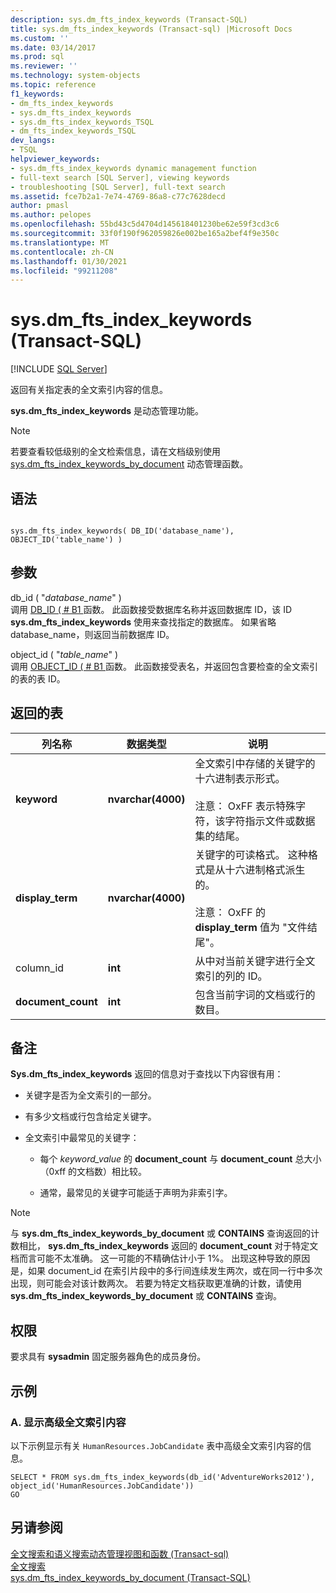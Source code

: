 ```yaml
---
description: sys.dm_fts_index_keywords (Transact-SQL)
title: sys.dm_fts_index_keywords (Transact-sql) |Microsoft Docs
ms.custom: ''
ms.date: 03/14/2017
ms.prod: sql
ms.reviewer: ''
ms.technology: system-objects
ms.topic: reference
f1_keywords:
- dm_fts_index_keywords
- sys.dm_fts_index_keywords
- sys.dm_fts_index_keywords_TSQL
- dm_fts_index_keywords_TSQL
dev_langs:
- TSQL
helpviewer_keywords:
- sys.dm_fts_index_keywords dynamic management function
- full-text search [SQL Server], viewing keywords
- troubleshooting [SQL Server], full-text search
ms.assetid: fce7b2a1-7e74-4769-86a8-c77c7628decd
author: pmasl
ms.author: pelopes
ms.openlocfilehash: 55bd43c5d4704d145618401230be62e59f3cd3c6
ms.sourcegitcommit: 33f0f190f962059826e002be165a2bef4f9e350c
ms.translationtype: MT
ms.contentlocale: zh-CN
ms.lasthandoff: 01/30/2021
ms.locfileid: "99211208"
---
```

# <a name="sysdm_fts_index_keywords-transact-sql"></a>sys.dm_fts_index_keywords (Transact-SQL)
[!INCLUDE [SQL Server](../../includes/applies-to-version/sqlserver.md)]

  返回有关指定表的全文索引内容的信息。  
  
 **sys.dm_fts_index_keywords** 是动态管理功能。  
  
> [!NOTE]  
>  若要查看较低级别的全文检索信息，请在文档级别使用 [sys.dm_fts_index_keywords_by_document](../../relational-databases/system-dynamic-management-views/sys-dm-fts-index-keywords-by-document-transact-sql.md) 动态管理函数。  
  
## <a name="syntax"></a>语法  
  
```  
  
sys.dm_fts_index_keywords( DB_ID('database_name'), OBJECT_ID('table_name') )  
```  
  
## <a name="arguments"></a>参数  
 db_id ( "*database_name*" )   
 调用 [DB_ID ( # B1 ](../../t-sql/functions/db-id-transact-sql.md) 函数。 此函数接受数据库名称并返回数据库 ID，该 ID **sys.dm_fts_index_keywords** 使用来查找指定的数据库。 如果省略 database_name，则返回当前数据库 ID。  
  
 object_id ( "*table_name*" )   
 调用 [OBJECT_ID ( # B1 ](../../t-sql/functions/object-id-transact-sql.md) 函数。 此函数接受表名，并返回包含要检查的全文索引的表的表 ID。  
  
## <a name="table-returned"></a>返回的表  
  
|列名称|数据类型|说明|  
|-----------------|---------------|-----------------|  
|**keyword**|**nvarchar(4000)**|全文索引中存储的关键字的十六进制表示形式。<br /><br /> 注意： OxFF 表示特殊字符，该字符指示文件或数据集的结尾。|  
|**display_term**|**nvarchar(4000)**|关键字的可读格式。 这种格式是从十六进制格式派生的。<br /><br /> 注意： OxFF 的 **display_term** 值为 "文件结尾"。|  
|column_id|**int**|从中对当前关键字进行全文索引的列的 ID。|  
|**document_count**|**int**|包含当前字词的文档或行的数目。|  
  
## <a name="remarks"></a>备注  
 **Sys.dm_fts_index_keywords** 返回的信息对于查找以下内容很有用：  
  
-   关键字是否为全文索引的一部分。  
  
-   有多少文档或行包含给定关键字。  
  
-   全文索引中最常见的关键字：  
  
    -   每个 *keyword_value* 的 **document_count** 与 **document_count** 总大小（0xff 的文档数）相比较。  
  
    -   通常，最常见的关键字可能适于声明为非索引字。  
  
> [!NOTE]  
>  与 **sys.dm_fts_index_keywords_by_document** 或 **CONTAINS** 查询返回的计数相比， **sys.dm_fts_index_keywords** 返回的 **document_count** 对于特定文档而言可能不太准确。 这一可能的不精确估计小于 1%。 出现这种导致的原因是，如果 document_id 在索引片段中的多行间连续发生两次，或在同一行中多次出现，则可能会对该计数两次。 若要为特定文档获取更准确的计数，请使用 **sys.dm_fts_index_keywords_by_document** 或 **CONTAINS** 查询。  
  
## <a name="permissions"></a>权限  
 要求具有 **sysadmin** 固定服务器角色的成员身份。  
  
## <a name="examples"></a>示例  
  
### <a name="a-displaying-high-level-full-text-index-content"></a>A. 显示高级全文索引内容  
 以下示例显示有关 `HumanResources.JobCandidate` 表中高级全文索引内容的信息。  
  
```  
SELECT * FROM sys.dm_fts_index_keywords(db_id('AdventureWorks2012'), object_id('HumanResources.JobCandidate'))  
GO  
```  
  
## <a name="see-also"></a>另请参阅  
 [全文搜索和语义搜索动态管理视图和函数 &#40;Transact-sql&#41;](../../relational-databases/system-dynamic-management-views/full-text-and-semantic-search-dynamic-management-views-functions.md)   
 [全文搜索](../../relational-databases/search/full-text-search.md)   
 [sys.dm_fts_index_keywords_by_document (Transact-SQL)](../../relational-databases/system-dynamic-management-views/sys-dm-fts-index-keywords-by-document-transact-sql.md)  
  
  
